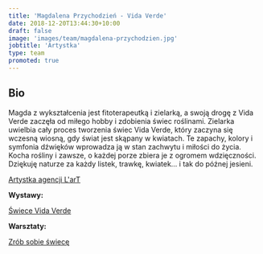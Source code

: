 ```yaml
---
title: 'Magdalena Przychodzień - Vida Verde'
date: 2018-12-20T13:44:30+10:00
draft: false
image: 'images/team/magdalena-przychodzien.jpg'
jobtitle: 'Artystka'
type: team
promoted: true
---
```


## Bio

Magda z wykształcenia jest fitoterapeutką i zielarką, a swoją drogę z Vida Verde zaczęła od miłego hobby i zdobienia świec roślinami. Zielarka uwielbia cały proces tworzenia świec Vida Verde, który zaczyna się wczesną wiosną, gdy świat jest skąpany w kwiatach. Te zapachy, kolory i symfonia dźwięków wprowadza ją w stan zachwytu i miłości do życia. Kocha rośliny i zawsze, o każdej porze zbiera je z ogromem wdzięczności. Dziękuję naturze za każdy listek, trawkę, kwiatek… i tak do późnej jesieni.

[Artystka agencji L'arT](https://lartagency.com/pl/)

**Wystawy:**

[Świece Vida Verde](/wystawy/swiece-z-roslinami)

**Warsztaty:**

[Zrób sobie świecę](/warsztaty/zrob_sobie_swiece)